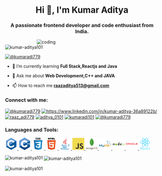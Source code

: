 <h1 align="center">Hi 👋, I'm Kumar Aditya</h1>
<h3 align="center">A passionate frontend developer and code enthusiast from India.</h3>
<img align="right" width=400 alt="coding" src="https://miro.medium.com/v2/resize:fit:1400/0*N900TjatMY3Hrxt1">

<p align="left"> <img src="https://komarev.com/ghpvc/?username=kumar-aditya101&label=Profile%20views&color=0e75b6&style=flat" alt="kumar-aditya101" /> </p>

<p align="left"> <a href="https://twitter.com/@kumaradi779" target="blank"><img src="https://img.shields.io/twitter/follow/@kumaradi779?logo=twitter&style=for-the-badge" alt="@kumaradi779" /></a> </p>

- 🌱 I’m currently learning **Full Stack,Reactjs and Java**

- 💬 Ask me about **Web Development,C++ and JAVA**

- 📫 How to reach me **raazaditya513@gmail.com**

<h3 align="left">Connect with me:</h3>
<p align="left">
<a href="https://twitter.com/@kumaradi779" target="blank"><img align="center" src="https://raw.githubusercontent.com/rahuldkjain/github-profile-readme-generator/master/src/images/icons/Social/twitter.svg" alt="@kumaradi779" height="30" width="40" /></a>
<a href="https://linkedin.com/in/https://www.linkedin.com/in/kumar-aditya-36a89122b/" target="blank"><img align="center" src="https://raw.githubusercontent.com/rahuldkjain/github-profile-readme-generator/master/src/images/icons/Social/linked-in-alt.svg" alt="https://www.linkedin.com/in/kumar-aditya-36a89122b/" height="30" width="40" /></a>
<a href="https://instagram.com/raaz_adi779" target="blank"><img align="center" src="https://raw.githubusercontent.com/rahuldkjain/github-profile-readme-generator/master/src/images/icons/Social/instagram.svg" alt="raaz_adi779" height="30" width="40" /></a>
<a href="https://www.codechef.com/users/aditya_0101" target="blank"><img align="center" src="https://cdn.jsdelivr.net/npm/simple-icons@3.1.0/icons/codechef.svg" alt="aditya_0101" height="30" width="40" /></a>
<a href="https://www.leetcode.com/kumaradi101" target="blank"><img align="center" src="https://raw.githubusercontent.com/rahuldkjain/github-profile-readme-generator/master/src/images/icons/Social/leet-code.svg" alt="kumaradi101" height="30" width="40" /></a>
<a href="https://www.hackerearth.com/@kumaradi779" target="blank"><img align="center" src="https://raw.githubusercontent.com/rahuldkjain/github-profile-readme-generator/master/src/images/icons/Social/hackerearth.svg" alt="@kumaradi779" height="30" width="40" /></a>
</p>

<h3 align="left">Languages and Tools:</h3>
<p align="left"> <a href="https://www.cprogramming.com/" target="_blank" rel="noreferrer"> <img src="https://raw.githubusercontent.com/devicons/devicon/master/icons/c/c-original.svg" alt="c" width="40" height="40"/> </a> <a href="https://www.w3schools.com/cpp/" target="_blank" rel="noreferrer"> <img src="https://raw.githubusercontent.com/devicons/devicon/master/icons/cplusplus/cplusplus-original.svg" alt="cplusplus" width="40" height="40"/> </a> <a href="https://www.w3schools.com/css/" target="_blank" rel="noreferrer"> <img src="https://raw.githubusercontent.com/devicons/devicon/master/icons/css3/css3-original-wordmark.svg" alt="css3" width="40" height="40"/> </a> <a href="https://www.w3.org/html/" target="_blank" rel="noreferrer"> <img src="https://raw.githubusercontent.com/devicons/devicon/master/icons/html5/html5-original-wordmark.svg" alt="html5" width="40" height="40"/> </a> <a href="https://www.java.com" target="_blank" rel="noreferrer"> <img src="https://raw.githubusercontent.com/devicons/devicon/master/icons/java/java-original.svg" alt="java" width="40" height="40"/> </a> <a href="https://developer.mozilla.org/en-US/docs/Web/JavaScript" target="_blank" rel="noreferrer"> <img src="https://raw.githubusercontent.com/devicons/devicon/master/icons/javascript/javascript-original.svg" alt="javascript" width="40" height="40"/> </a> <a href="https://www.mongodb.com/" target="_blank" rel="noreferrer"> <img src="https://raw.githubusercontent.com/devicons/devicon/master/icons/mongodb/mongodb-original-wordmark.svg" alt="mongodb" width="40" height="40"/> </a> <a href="https://www.mysql.com/" target="_blank" rel="noreferrer"> <img src="https://raw.githubusercontent.com/devicons/devicon/master/icons/mysql/mysql-original-wordmark.svg" alt="mysql" width="40" height="40"/> </a> <a href="https://nodejs.org" target="_blank" rel="noreferrer"> <img src="https://raw.githubusercontent.com/devicons/devicon/master/icons/nodejs/nodejs-original-wordmark.svg" alt="nodejs" width="40" height="40"/> </a> <a href="https://www.oracle.com/" target="_blank" rel="noreferrer"> <img src="https://raw.githubusercontent.com/devicons/devicon/master/icons/oracle/oracle-original.svg" alt="oracle" width="40" height="40"/> </a> <a href="https://reactjs.org/" target="_blank" rel="noreferrer"> <img src="https://raw.githubusercontent.com/devicons/devicon/master/icons/react/react-original-wordmark.svg" alt="react" width="40" height="40"/> </a> </p>

<p><img align="left" src="https://github-readme-stats.vercel.app/api/top-langs?username=kumar-aditya101&show_icons=true&locale=en&layout=compact" alt="kumar-aditya101" /></p>

<p>&nbsp;<img align="center" src="https://github-readme-stats.vercel.app/api?username=kumar-aditya101&show_icons=true&locale=en" alt="kumar-aditya101" /></p>

<p><img align="center" src="https://github-readme-streak-stats.herokuapp.com/?user=kumar-aditya101&" alt="kumar-aditya101" /></p>
